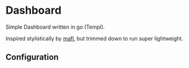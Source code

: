 # Dashboard

Simple Dashboard written in go (Templ).

Inspired stylistically by [mafl](https://github.com/hywax/mafl), but trimmed down to run super lightweight.

## Configuration
